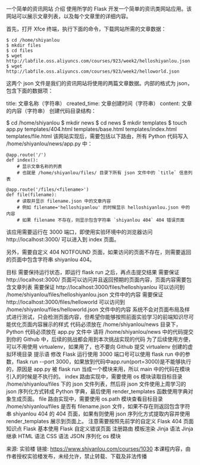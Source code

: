 一个简单的资讯网站
介绍
使用所学的 Flask 开发一个简单的资讯类网站应用。该网站可以展示文章列表，以及每个文章里的详细内容。

首先，打开 Xfce 终端，执行下面的命令，下载网站所需的文章数据：
```
$ cd /home/shiyanlou
$ mkdir files
$ cd files
$ wget http://labfile.oss.aliyuncs.com/courses/923/week2/helloshiyanlou.json
$ wget http://labfile.oss.aliyuncs.com/courses/923/week2/helloworld.json
```
这两个 json 文件是我们的资讯网站将使用的两篇文章数据。内部的格式为 json，包含下面的数据项：

title: 文章名称（字符串）
created_time: 文章创建时间（字符串）
content: 文章的内容（字符串）
创建代码目录结构：

$ cd /home/shiyanlou
$ mkdir news
$ cd news
$ mkdir templates
$ touch app.py templates/404.html templates/base.html templates/index.html templates/file.html
该网站实现后，需要包括以下路由，所有 Python 代码写入 /home/shiyanlou/news/app.py 中：
```
@app.route('/')
def index():
    # 显示文章名称的列表
    # 也就是 /home/shiyanlou/files/ 目录下所有 json 文件中的 `title` 信息列表

@app.route('/files/<filename>')
def file(filename):
    # 读取并显示 filename.json 中的文章内容
    # 例如 filename='helloshiyanlou' 的时候显示 helloshiyanlou.json 中的内容
    # 如果 filename 不存在，则显示包含字符串 `shiyanlou 404` 404 错误页面
```
该应用需要运行在 3000 端口，即使用实验环境中的浏览器访问 http://localhost:3000/ 可以进入到 index 页面。

另外，需要自定义 404 NOTFOUND 页面，如果访问的页面不存在，则需要返回的页面中包含字符串 shiyanlou 404。

目标
需要保持运行状态，即运行 flask run 之后，再点击提交结果
需要保证 http://localhost:3000/ 页面可以访问并且返回预期的页面内容，页面内容需要包含文章列表
需要保证 http://localhost:3000/files/helloshiyanlou 可以访问到 /home/shiyanlou/files/helloshiyanlou.json 文件中的内容
需要保证 http://localhost:3000/files/helloworld 可以访问到 /home/shiyanlou/files/helloworld.json 文件中的内容
系统不会对页面布局及样式进行测试，只会检测页面内容，但希望你能够按照前面实验学习的前端知识尽可能优化页面内容展示的样式
代码必须放在 /home/shiyanlou/news 目录下，Python 代码必须放在 app.py 文件中
请将 /home/shiyanlou/news 中的代码提交到你的 Github 中，后续的挑战都会用到本次挑战实现的代码
为了后续使用方便，可以不用使用 virtualenv，如果用了，也不要向 Github 提交 virtualenv 创建的虚拟环境目录
提示语
修改 Flask 运行使用 3000 端口号可以使用 flask run 中的参数，flask run --port 3000，如果放到代码中app.run(port=3000)是不能够执行的，原因是 app.py 被 flask run 当成一个模块来用，所以 main 中的代码在模块引入的时候是不执行的。
index 路由实现中，需要使用 os 模块读取目标目录 /home/shiyanlou/files 下的 json 文件列表，然后将 json 文件使用上周学习的 json 序列化方式转成 Python 字典，最后使用 render_templates 函数使用字典对象生成页面。
file 路由实现中，需要使用 os.path 模块查看目标目录 /home/shiyanlou/files 是否有 filename.json 文件，如果不存在则返回包含字符串 shiyanlou 404 的 404 页面，如果有则使用 json 序列化方式提取内容并使用 render_templates 展示到页面上。
注意需要按照先前学的自定义 Flask 404 页面
知识点
Flask 基本使用
Flask 自定义错误页面
注册路由
模板渲染
Jinja 语法
Jinja 继承
HTML 语法
CSS 语法
JSON 序列化
os 模块


来源: 实验楼
链接: https://www.shiyanlou.com/courses/1030
本课程内容，由作者授权实验楼发布，未经允许，禁止转载、下载及非法传播
